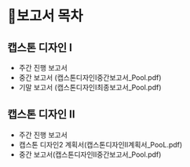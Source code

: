 # 📃보고서 목차
## 캡스톤 디자인 I 
 - 주간 진행 보고서
 - 중간 보고서 (캡스톤디자인I중간보고서_Pool.pdf)
 - 기말 보고서 (캡스톤디자인I최종보고서_Pool.pdf)

## 캡스톤 디자인 II
 - 주간 진행 보고서
 - 캡스톤 디자인2 계획서(캡스톤디자인II계획서_PooL.pdf)
 - 중간 보고서(캡스톤디자인II중간보고서_Pool.pdf)

